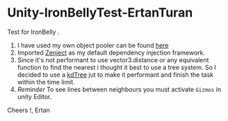 # Unity-IronBellyTest-ErtanTuran
Test for IronBelly .


1. I have used my own object pooler can be found [here](https://github.com/ertanturan/Unity-Object-Pooling) 
2. Imported [Zenject](https://github.com/modesttree/Zenject) as my default dependency injection framework.
3. Since it's not performant to use vector3.distance or any equivalent function to find the nearest i thought it best to use a tree system. So I decided to use a [kdTree](https://gist.github.com/ditzel/194ec800053ce7083b73faa1be9101b0#file-kdtree-cs) jut to make it performant and finish the task within the time limit.
4. *Reminder* To see lines between neighbours you must activate `Gizmos` in unity Editor.

Cheers !,
Ertan
